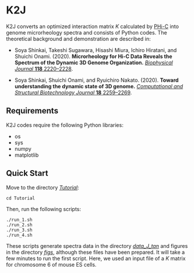 # K2J

K2J converts an optimized interaction matrix _K_ calculated by [PHi-C](https://github.com/soyashinkai/PHi-C) into genome microrheology spectra and consists of Python codes.
The theoretical background and demonstration are described in:

- Soya Shinkai, Takeshi Sugawara, Hisashi Miura, Ichiro Hiratani, and Shuichi Onami. (2020). **Microrheology for Hi-C Data Reveals the Spectrum of the Dynamic 3D Genome Organization.** [_Biophysical Journal_ **118** 2220–2228](https://doi.org/10.1016/j.bpj.2020.02.020).

- Soya Shinkai, Shuichi Onami, and Ryuichiro Nakato. (2020). **Toward understanding the dynamic state of 3D genome.** [_Computational and Structural Biotechnology Journal_ **18** 2259–2269](https://doi.org/10.1016/j.csbj.2020.08.014).

## Requirements

K2J codes require the following Python libraries:

-   os
-   sys
-   numpy
-   matplotlib

## Quick Start

Move to the directory [_Tutorial_](/Tutorial):

    cd Tutorial

Then, run the following scripts:

    ./run_1.sh
    ./run_2.sh
    ./run_3.sh
    ./run_4.sh

These scripts generate spectra data in the directory [_data_J_tan_](/Tutorial/data_J_tan) and figures in the directory [_figs_](/Tutorial/figs), although these files have been prepared.
It will take a few minutes to run the first script.
Here, we used an input file of a _K_ matrix for chromosome 6 of mouse ES cells.
